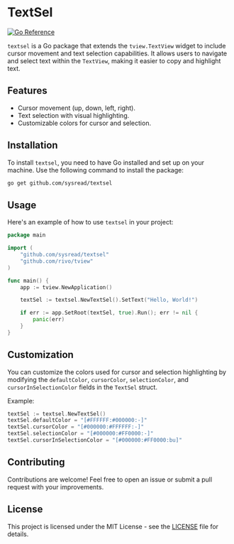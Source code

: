 # TextSel

[![Go Reference](https://pkg.go.dev/badge/github.com/sysread/textsel.svg)](https://pkg.go.dev/github.com/sysread/textsel#section-readme)

`textsel` is a Go package that extends the `tview.TextView` widget to include
cursor movement and text selection capabilities. It allows users to navigate
and select text within the `TextView`, making it easier to copy and highlight
text.


## Features

- Cursor movement (up, down, left, right).
- Text selection with visual highlighting.
- Customizable colors for cursor and selection.

## Installation

To install `textsel`, you need to have Go installed and set up on your machine.
Use the following command to install the package:

```bash
go get github.com/sysread/textsel
```

## Usage

Here's an example of how to use `textsel` in your project:

```go
package main

import (
    "github.com/sysread/textsel"
    "github.com/rivo/tview"
)

func main() {
    app := tview.NewApplication()

    textSel := textsel.NewTextSel().SetText("Hello, World!")

    if err := app.SetRoot(textSel, true).Run(); err != nil {
        panic(err)
    }
}
```

## Customization

You can customize the colors used for cursor and selection highlighting by
modifying the `defaultColor`, `cursorColor`, `selectionColor`, and
`cursorInSelectionColor` fields in the `TextSel` struct.

Example:

```go
textSel := textsel.NewTextSel()
textSel.defaultColor = "[#FFFFFF:#000000:-]"
textSel.cursorColor = "[#000000:#FFFFFF:-]"
textSel.selectionColor = "[#000000:#FF0000:-]"
textSel.cursorInSelectionColor = "[#000000:#FF0000:bu]"
```

## Contributing

Contributions are welcome! Feel free to open an issue or submit a pull request with your improvements.

## License

This project is licensed under the MIT License - see the [LICENSE](LICENSE) file for details.

